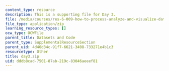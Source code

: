 ```yaml
---
content_type: resource
description: This is a supporting file for Day 3.
file: /media/courses/res-6-009-how-to-process-analyze-and-visualize-data-january-iap-2012/dddb8cad750187ab219c83046aeeef81_day3.zip
file_type: application/zip
learning_resource_types: []
ocw_type: OCWFile
parent_title: Datasets and Code
parent_type: SupplementalResourceSection
parent_uid: 4d40d34c-91f7-6621-3408-733271e4b1c3
resourcetype: Other
title: day3.zip
uid: dddb8cad-7501-87ab-219c-83046aeeef81
---
```


